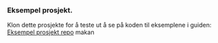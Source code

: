 ### Eksempel prosjekt. 
Klon dette prosjekte for å teste ut å se på koden til eksemplene i guiden: [Eksempel prosjekt repo](https://github.com/ensva002/godot-eksempel-prosjekt)
makan